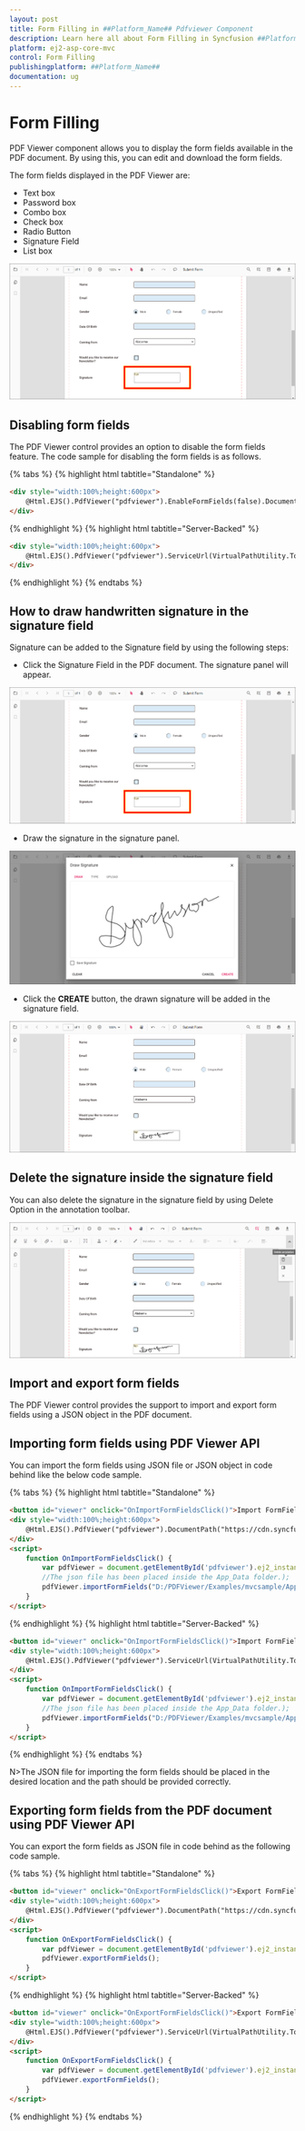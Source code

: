 ```yaml
---
layout: post
title: Form Filling in ##Platform_Name## Pdfviewer Component
description: Learn here all about Form Filling in Syncfusion ##Platform_Name## Pdfviewer component of Syncfusion Essential JS 2 and more.
platform: ej2-asp-core-mvc
control: Form Filling
publishingplatform: ##Platform_Name##
documentation: ug
---
```



# Form Filling

PDF Viewer component allows you to display the form fields available in the PDF document. By using this, you can edit and download the form fields.

The form fields displayed in the PDF Viewer are:

* Text box
* Password box
* Combo box
* Check box
* Radio Button
* Signature Field
* List box

![FormFilling](../../pdfviewer/images/formfilling.png)

## Disabling form fields

The PDF Viewer control provides an option to disable the form fields feature. The code sample for disabling the form fields is as follows.

{% tabs %}
{% highlight html tabtitle="Standalone" %}
```html
<div style="width:100%;height:600px">
    @Html.EJS().PdfViewer("pdfviewer").EnableFormFields(false).DocumentPath("https://cdn.syncfusion.com/content/pdf/form-filling-document.pdf").Render()
</div>
```
{% endhighlight %}
{% highlight html tabtitle="Server-Backed" %}
```html
<div style="width:100%;height:600px">
    @Html.EJS().PdfViewer("pdfviewer").ServiceUrl(VirtualPathUtility.ToAbsolute("~/PdfViewer/")).EnableFormFields(false).DocumentPath("https://cdn.syncfusion.com/content/pdf/form-filling-document.pdf").Render()
</div>
```
{% endhighlight %}
{% endtabs %}

## How to draw handwritten signature in the signature field

Signature can be added to the Signature field by using the following steps:

* Click the Signature Field in the PDF document. The signature panel will appear.

![SignatureField](../../pdfviewer/images/signaturefield.png)

* Draw the signature in the signature panel.

![SignaturePanel](../../pdfviewer/images/signature.png)

* Click the **CREATE** button, the drawn signature will be added in the signature field.

![Signature](../../pdfviewer/images/sign.png)

## Delete the signature inside the signature field

You can also delete the signature in the signature field by using Delete Option in the annotation toolbar.

![DeleteSign](../../pdfviewer/images/deletesign.png)

## Import and export form fields

The PDF Viewer control provides the support to import and export form fields using a JSON object in the PDF document.

## Importing form fields using PDF Viewer API

You can import the form fields using JSON file or JSON object in code behind like the below code sample.

{% tabs %}
{% highlight html tabtitle="Standalone" %}
```html
<button id="viewer" onclick="OnImportFormFieldsClick()">Import FormFields</button>
<div style="width:100%;height:600px">
    @Html.EJS().PdfViewer("pdfviewer").DocumentPath("https://cdn.syncfusion.com/content/pdf/form-filling-document.pdf").Render()
</div>
<script>
    function OnImportFormFieldsClick() {
        var pdfViewer = document.getElementById('pdfviewer').ej2_instances[0];
        //The json file has been placed inside the App_Data folder.);
        pdfViewer.importFormFields("D:/PDFViewer/Examples/mvcsample/App_Data/ImportFormFields.json");
    }
</script>
```
{% endhighlight %}
{% highlight html tabtitle="Server-Backed" %}
```html
<button id="viewer" onclick="OnImportFormFieldsClick()">Import FormFields</button>
<div style="width:100%;height:600px">
    @Html.EJS().PdfViewer("pdfviewer").ServiceUrl(VirtualPathUtility.ToAbsolute("~/PdfViewer/")).DocumentPath("https://cdn.syncfusion.com/content/pdf/form-filling-document.pdf").Render()
</div>
<script>
    function OnImportFormFieldsClick() {
        var pdfViewer = document.getElementById('pdfviewer').ej2_instances[0];
        //The json file has been placed inside the App_Data folder.);
        pdfViewer.importFormFields("D:/PDFViewer/Examples/mvcsample/App_Data/ImportFormFields.json");
    }
</script>
```
{% endhighlight %}
{% endtabs %}

N>The JSON file for importing the form fields should be placed in the desired location and the path should be provided correctly.

## Exporting form fields from the PDF document using PDF Viewer API

You can export the form fields as JSON file in code behind as the following code sample.

{% tabs %}
{% highlight html tabtitle="Standalone" %}
```html
<button id="viewer" onclick="OnExportFormFieldsClick()">Export FormFields</button>
<div style="width:100%;height:600px">
    @Html.EJS().PdfViewer("pdfviewer").DocumentPath("https://cdn.syncfusion.com/content/pdf/form-filling-document.pdf").Render()
</div>
<script>
    function OnExportFormFieldsClick() {
        var pdfViewer = document.getElementById('pdfviewer').ej2_instances[0];
        pdfViewer.exportFormFields();
    }
</script>
```
{% endhighlight %}
{% highlight html tabtitle="Server-Backed" %}
```html
<button id="viewer" onclick="OnExportFormFieldsClick()">Export FormFields</button>
<div style="width:100%;height:600px">
    @Html.EJS().PdfViewer("pdfviewer").ServiceUrl(VirtualPathUtility.ToAbsolute("~/PdfViewer/")).DocumentPath("https://cdn.syncfusion.com/content/pdf/form-filling-document.pdf").Render()
</div>
<script>
    function OnExportFormFieldsClick() {
        var pdfViewer = document.getElementById('pdfviewer').ej2_instances[0];
        pdfViewer.exportFormFields();
    }
</script>
```
{% endhighlight %}
{% endtabs %}